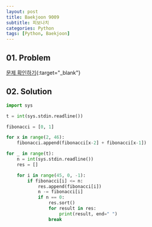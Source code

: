```yaml
---
layout: post
title: Baekjoon 9009
subtitle: 피보나치
categories: Python
tags: [Python, Baekjoon]
---
```


## 01. Problem

[문제 확인하기](https://www.acmicpc.net/problem/9009){:target="_blank"}

## 02. Solution

```Python
import sys

t = int(sys.stdin.readline())

fibonacci = [0, 1]

for x in range(2, 46):
    fibonacci.append(fibonacci[x-2] + fibonacci[x-1])

for _ in range(t):
    n = int(sys.stdin.readline())
    res = []

    for i in range(45, 0, -1):
        if fibonacci[i] <= n:
            res.append(fibonacci[i])
            n -= fibonacci[i]
            if n == 0:
                res.sort()
                for result in res:
                    print(result, end=" ")
                break
```
